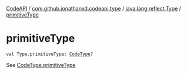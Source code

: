 [CodeAPI](../../index.md) / [com.github.jonathanxd.codeapi.type](../index.md) / [java.lang.reflect.Type](index.md) / [primitiveType](.)

# primitiveType

`val Type.primitiveType: `[`CodeType`](../-code-type/index.md)`?`

See [CodeType.primitiveType](../-code-type/primitive-type.md)

